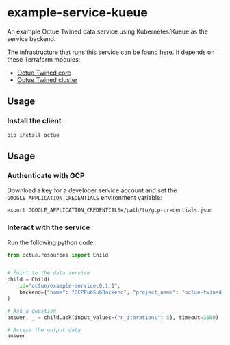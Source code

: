 # example-service-kueue

An example Octue Twined data service using Kubernetes/Kueue as the service backend.

The infrastructure that runs this service can be found [here](https://github.com/octue/twined-infrastructure). It
depends on these Terraform modules:

- [Octue Twined core](https://github.com/octue/terraform-octue-twined-core)
- [Octue Twined cluster](https://github.com/octue/terraform-octue-twined-cluster)

## Usage

### Install the client

```shell
pip install octue
```

## Usage

### Authenticate with GCP

Download a key for a developer service account and set the `GOOGLE_APPLICATION_CREDENTIALS` environment variable:

```shell
export GOOGLE_APPLICATION_CREDENTIALS=/path/to/gcp-credentials.json
```

### Interact with the service

Run the following python code:

```python
from octue.resources import Child


# Point to the data service
child = Child(
    id="octue/example-service:0.1.1",
    backend={"name": "GCPPubSubBackend", "project_name": "octue-twined-services"},
)

# Ask a question
answer, _ = child.ask(input_values={"n_iterations": 5}, timeout=3600)

# Access the output data
answer
```
